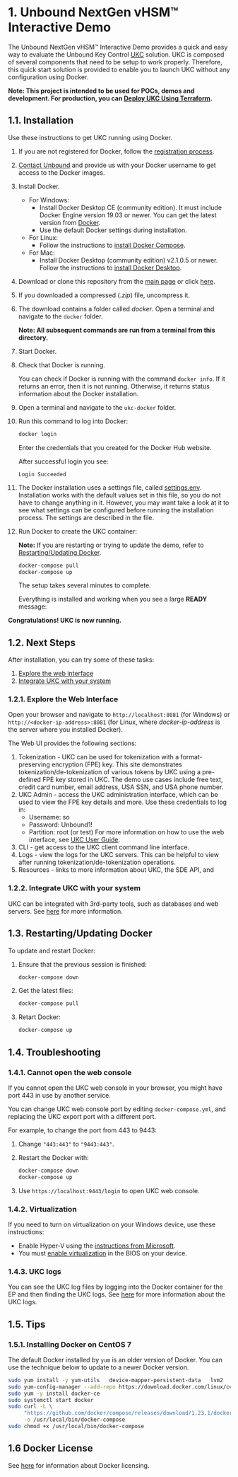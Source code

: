 # 1. Unbound NextGen vHSM™ Interactive Demo

The Unbound NextGen vHSM™ Interactive Demo provides a quick and easy way to evaluate the Unbound Key Control [UKC](https://www.unboundtech.com/product/unbound-key-control/) solution. UKC is composed of several components that need to be setup to work properly. Therefore, this quick start solution is provided to enable you to launch UKC without any configuration using Docker.

**Note: This project is intended to be used for POCs, demos and development. For production, you can [Deploy UKC Using Terraform](../ukc-terraform/README.md).**

## 1.1. Installation

Use these instructions to get UKC running using Docker.
    
1. If you are not registered for Docker, follow the [registration process](https://hub.docker.com/?overlay=onboarding).
1. [Contact Unbound](https://www.unboundtech.com/company/contact-us/) and provide us with your Docker username to get access to the Docker images.
1. Install Docker.
    - For Windows:
        - Install Docker Desktop CE (community edition). It must include Docker Engine version 19.03 or newer. You can get the latest version from [Docker](https://hub.docker.com/?overlay=onboarding).
        - Use the default Docker settings during installation.
   - For Linux:
        - Follow the instructions to [install Docker Compose](https://docs.docker.com/compose/install/).
   - For Mac:
       - Install Docker Desktop (community edition) v2.1.0.5 or newer. Follow the instructions to [install Docker Desktop](https://docs.docker.com/compose/install/).
 
1. Download or clone this repository from the [main page](https://github.com/unbound-tech/vhsm_demo) or click [here](https://github.com/unbound-tech/vhsm_demo/archive/master.zip).
1. If you downloaded a compressed (*.zip*) file, uncompress it. 
1. The download contains a folder called *docker*. Open a terminal and navigate to the `docker` folder.

    **Note: All subsequent commands are run from a terminal from this directory.**
1. Start Docker.
1. Check that Docker is running.

    You can check if Docker is running with the command `docker info`. If it returns an error, then it is not running. Otherwise, it returns status information about the Docker installation.
1. Open a terminal and navigate to the `ukc-docker` folder.
1. Run this command to log into Docker:
    ```bash
	docker login
	```
	Enter the credentials that you created for the Docker Hub website.
	
	After successful login you see:
    ````
    Login Succeeded
    ````
    
1. The Docker installation uses a settings file, called [settings.env](./settings.env). Installation works with the default values set in this file, so you do not have to change anything in it. However, you may want take a look at it to see what settings can be configured before running the installation process. The settings are described in the file.
1. Run Docker to create the UKC container:

   **Note:** If you are restarting or trying to update the demo, refer to [Restarting/Updating Docker](#update).
   
    ```bash
    docker-compose pull
    docker-compose up
    ```
    The setup takes several minutes to complete.
	
    Everything is installed and working when you see a large **READY** message:
    

**Congratulations! UKC is now running.**

## 1.2. Next Steps
After installation, you can try some of these tasks:
1. [Explore the web interface](./#webint)
1. [Integrate UKC with your system](./#integration)

<a name="webint"></a>
### 1.2.1. Explore the Web Interface
Open your browser and navigate to `http://localhost:8081` (for Windows) or `http://<docker-ip-address>:8081` (for Linux, where *docker-ip-address* is the server where you installed Docker). 

The Web UI provides the following sections:

1. Tokenization - UKC can be used for tokenization with a format-preserving encryption (FPE) key. This site demonstrates tokenization/de-tokenization of various tokens by UKC using a pre-defined FPE key stored in UKC. The demo use cases include free text, credit card number, email address, USA SSN, and USA phone number.
2. UKC Admin - access the UKC administration interface, which can be used to view the FPE key details and more. Use these credentials to log in:
    - Username: so
    - Password: Unbound1!
    - Partition: root (or test)
    For more information on how to use the web interface, see [UKC User Guide](https://www.unboundtech.com/docs/UKC/UKC_User_Guide/HTML/Content/Products/UKC-EKM/UKC_User_Guide/UI/A1.html).
3. CLI - get access to the UKC client command line interface.
4. Logs - view the logs for the UKC servers. This can be helpful to view after running tokenization/de-tokenization operations.
5. Resources - links to more information about UKC, the SDE API, and 


<a name="integration"></a>
### 1.2.2. Integrate UKC with your system

UKC can be integrated with 3rd-party tools, such as databases and web servers. See [here](https://www.unboundtech.com/docs/UKC/UKC_Integration_Guide/HTML/Content/Products/Unbound_Cover_Page.htm) for more information.

<a name="update"></a>
## 1.3. Restarting/Updating Docker

To update and restart Docker:

1. Ensure that the previous session is finished:
    ```bash
    docker-compose down
    ```
2. Get the latest files:
    ```bash
    docker-compose pull
    ```
3. Retart Docker:
    ```bash
    docker-compose up
    ```

## 1.4. Troubleshooting

### 1.4.1. Cannot open the web console

If you cannot open the UKC web console in your browser, you might have port 443 in use by another service.

You can change UKC web console port by editing `docker-compose.yml`, and replacing the UKC export port with a different port.

For example, to change the port from 443 to 9443: 
1. Change `"443:443"` to `"9443:443"`. 
2. Restart the Docker with:

    ```bash
    docker-compose down
    docker-compose up
    ```
3. Use `https://localhost:9443/login` to open UKC web console.

### 1.4.2. Virtualization

If you need to turn on virtualization on your Windows device, use these instructions:

- Enable Hyper-V using the [instructions from Microsoft](https://docs.microsoft.com/en-us/virtualization/hyper-v-on-windows/quick-start/enable-hyper-v).
- You must [enable virtualization](https://blogs.technet.microsoft.com/canitpro/2015/09/08/step-by-step-enabling-hyper-v-for-use-on-windows-10/) in the BIOS on your device.

### 1.4.3. UKC logs
You can see the UKC log files by logging into the Docker container for the EP and then finding the UKC logs. See [here](https://www.unboundtech.com/docs/UKC/UKC_User_Guide/HTML/Content/Products/UKC-EKM/UKC_User_Guide/Logs/A1.html) for more information about the UKC logs.

## 1.5. Tips

### 1.5.1. Installing Docker on CentOS 7

The default Docker installed by `yum` is an older version of Docker. You can use the technique below to update to a newer Docker version.

```bash
sudo yum install -y yum-utils   device-mapper-persistent-data   lvm2
sudo yum-config-manager --add-repo https://download.docker.com/linux/centos/docker-ce.repo
sudo yum -y install docker-ce
sudo systemctl start docker
sudo curl -L \
     "https://github.com/docker/compose/releases/download/1.23.1/docker-compose-$(uname -s)-$(uname -m)" \
     -o /usr/local/bin/docker-compose
sudo chmod +x /usr/local/bin/docker-compose
```

## 1.6 Docker License
See [here](https://docs.docker.com/docker-for-windows/opensource/) for information about Docker licensing.

